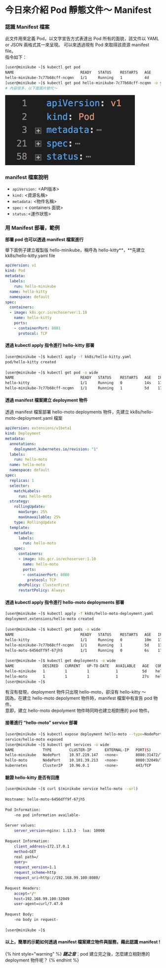# 今日來介紹 Pod 靜態文件～ Manifest

### 認識 Manifest 檔案

此文件用來定義 Pod，以文字宣告方式表達出 Pod 所有的面貌，該文件以 YAML or JSON 兩格式其一來呈現。 可以來透過現有 Pod 來取得該資源 manifest file。   
指令如下：

```bash
[user@minikube ~]$ kubectl get pod
NAME                              READY   STATUS    RESTARTS   AGE
hello-minikube-7c77b68cff-ncqmn   1/1     Running   1          4d
[user@minikube ~]$ kubectl get pod hello-minikube-7c77b68cff-ncqmn -o yaml
# 內容很多，以下面圖片替代～
```

![](.gitbook/assets/image%20%2814%29.png)

### manifest 檔案說明

* `apiVersion:`  &lt;API版本&gt;
* `kind:` &lt;資源名稱&gt; 
* `metadata:` &lt;物件名稱&gt; 
* `spec:` &lt; containers 面貌&gt; 
* `status:`&lt;運作狀態&gt;

### 用 Manifest 部署，範例

**部署 pod 也可以透過 manifest 檔案進行**

舉下面例子建立複製版 hello-minikube，稱呼為 hello-kitty**，**先建立 kk8s/hello-kitty.yaml file

```yaml
apiVersion: v1
kind: Pod
metadata:
  labels:
    run: hello-minikube
  name: hello-kitty
  namespace: default
spec:
  containers:
  - image: k8s.gcr.io/echoserver:1.10
    name: hello-kitty
    ports:
    - containerPort: 8081
      protocol: TCP
```

#### 透過 kubectl apply 指令進行 hello-kitty 部署

```bash
[user@minikube ~]$ kubectl apply -f kk8s/hello-kitty.yaml
pod/hello-kitty created

[user@minikube ~]$ kubectl get pod -o wide
NAME                              READY   STATUS    RESTARTS   AGE   IP           NODE
hello-kitty                       1/1     Running   0          14s   172.17.0.6   minikube
hello-minikube-7c77b68cff-ncqmn   1/1     Running   1          5d    172.17.0.4   minikube
```

#### 透過 manifest 檔案建立 deployment 物件

透過 manifest 檔案部署 hello-moto deployments 物件，先建立 kk8s/hello-moto-deployment.yaml 檔案

```yaml
apiVersion: extensions/v1beta1
kind: Deployment
metadata:
  annotations:
    deployment.kubernetes.io/revision: "1"
  labels:
    run: hello-moto
  name: hello-moto
  namespace: default
spec:
  replicas: 1
  selector:
    matchLabels:
      run: hello-moto
  strategy:
    rollingUpdate:
      maxSurge: 25%
      maxUnavailable: 25%
    type: RollingUpdate
  template:
    metadata:
      labels:
        run: hello-moto
    spec:
      containers:
      - image: k8s.gcr.io/echoserver:1.10
        name: hello-moto
        ports:
        - containerPort: 8080
          protocol: TCP
      dnsPolicy: ClusterFirst
      restartPolicy: Always
```

#### 透過 kubectl apply 指令進行 hello-moto deployments 部署

```bash
[user@minikube ~]$ kubectl apply -f kk8s/hello-moto-deployment.yaml
deployment.extensions/hello-moto created

[user@minikube ~]$ kubectl get pods -o wide
NAME                              READY   STATUS    RESTARTS   AGE   IP           NODE
hello-kitty                       1/1     Running   0          10m   172.17.0.6   minikube
hello-minikube-7c77b68cff-ncqmn   1/1     Running   1          5d    172.17.0.4   minikube
hello-moto-6456dff9f-67jh5        1/1     Running   0          6s    172.17.0.7   minikube

[user@minikube ~]$ kubectl get deployments -o wide
NAME             DESIRED   CURRENT   UP-TO-DATE   AVAILABLE   AGE   CONTAINERS       IMAGES                       SELECTOR
hello-minikube   1         1         1            1           5d    hello-minikube   k8s.gcr.io/echoserver:1.10   run=hello-minikube
hello-moto       1         1         1            1           27s   hello-moto       k8s.gcr.io/echoserver:1.10   run=hello-moto
[user@minikube ~]$
```

有沒有發現，deployment 物件只出現 hello-moto，卻沒有 hello-kitty ～  
因為，在建立 hello-moto depolyment 物件時，manifest 檔案中有宣告 pod 物件。  
意即，建立 hello-moto depolyment 物件時同時也建立相對應的 pod 物件。

#### 接著進行 “hello-moto” service 部署

```bash
[user@minikube ~]$ kubectl expose deployment hello-moto --type=NodePort
service/hello-moto exposed
[user@minikube ~]$ kubectl get services -o wide
NAME             TYPE        CLUSTER-IP      EXTERNAL-IP   PORT(S)          AGE   SELECTOR
hello-minikube   NodePort    10.97.219.147   <none>        8080:31472/TCP   5d    run=hello-minikube
hello-moto       NodePort    10.101.39.213   <none>        8080:32049/TCP   17s   run=hello-moto
kubernetes       ClusterIP   10.96.0.1       <none>        443/TCP          6d    <none>
```

#### 驗證 hello-kitty 是否有回應

```bash
[user@minikube ~]$ curl $(minikube service hello-moto --url)

Hostname: hello-moto-6456dff9f-67jh5

Pod Information:
	-no pod information available-

Server values:
	server_version=nginx: 1.13.3 - lua: 10008

Request Information:
	client_address=172.17.0.1
	method=GET
	real path=/
	query=
	request_version=1.1
	request_scheme=http
	request_uri=http://192.168.99.100:8080/

Request Headers:
	accept=*/*
	host=192.168.99.100:32049
	user-agent=curl/7.47.0

Request Body:
	-no body in request-

[user@minikube ~]$ 
```

#### 以上，簡單的示範如何透過 manifest 檔案建立物件與服務，藉此認識 manifest !

{% hint style="warning" %}
_**謎之音**_：pod 建立完之後，怎麼建立相對應的 deployment 物件呢？
{% endhint %}

